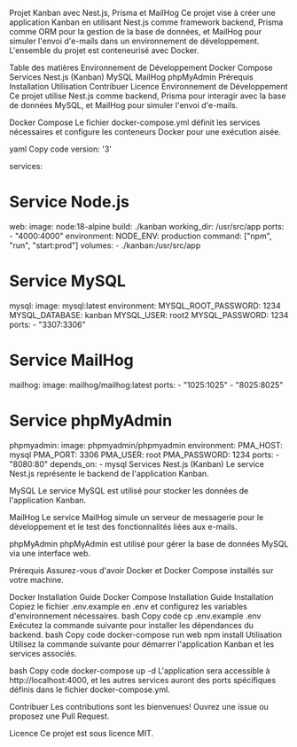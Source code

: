Projet Kanban avec Nest.js, Prisma et MailHog
Ce projet vise à créer une application Kanban en utilisant Nest.js comme framework backend, Prisma comme ORM pour la gestion de la base de données, et MailHog pour simuler l'envoi d'e-mails dans un environnement de développement. L'ensemble du projet est conteneurisé avec Docker.

Table des matières
Environnement de Développement
Docker Compose
Services
Nest.js (Kanban)
MySQL
MailHog
phpMyAdmin
Prérequis
Installation
Utilisation
Contribuer
Licence
Environnement de Développement
Ce projet utilise Nest.js comme backend, Prisma pour interagir avec la base de données MySQL, et MailHog pour simuler l'envoi d'e-mails.

Docker Compose
Le fichier docker-compose.yml définit les services nécessaires et configure les conteneurs Docker pour une exécution aisée.

yaml
Copy code
version: '3'

services:

# Service Node.js

web:
image: node:18-alpine
build: ./kanban
working_dir: /usr/src/app
ports: - "4000:4000"
environment:
NODE_ENV: production
command: ["npm", "run", "start:prod"]
volumes: - ./kanban:/usr/src/app

# Service MySQL

mysql:
image: mysql:latest
environment:
MYSQL_ROOT_PASSWORD: 1234
MYSQL_DATABASE: kanban
MYSQL_USER: root2
MYSQL_PASSWORD: 1234
ports: - "3307:3306"

# Service MailHog

mailhog:
image: mailhog/mailhog:latest
ports: - "1025:1025" - "8025:8025"

# Service phpMyAdmin

phpmyadmin:
image: phpmyadmin/phpmyadmin
environment:
PMA_HOST: mysql
PMA_PORT: 3306
PMA_USER: root
PMA_PASSWORD: 1234
ports: - "8080:80"
depends_on: - mysql
Services
Nest.js (Kanban)
Le service Nest.js représente le backend de l'application Kanban.

MySQL
Le service MySQL est utilisé pour stocker les données de l'application Kanban.

MailHog
Le service MailHog simule un serveur de messagerie pour le développement et le test des fonctionnalités liées aux e-mails.

phpMyAdmin
phpMyAdmin est utilisé pour gérer la base de données MySQL via une interface web.

Prérequis
Assurez-vous d'avoir Docker et Docker Compose installés sur votre machine.

Docker Installation Guide
Docker Compose Installation Guide
Installation
Copiez le fichier .env.example en .env et configurez les variables d'environnement nécessaires.
bash
Copy code
cp .env.example .env
Exécutez la commande suivante pour installer les dépendances du backend.
bash
Copy code
docker-compose run web npm install
Utilisation
Utilisez la commande suivante pour démarrer l'application Kanban et les services associés.

bash
Copy code
docker-compose up -d
L'application sera accessible à http://localhost:4000, et les autres services auront des ports spécifiques définis dans le fichier docker-compose.yml.

Contribuer
Les contributions sont les bienvenues! Ouvrez une issue ou proposez une Pull Request.

Licence
Ce projet est sous licence MIT.
